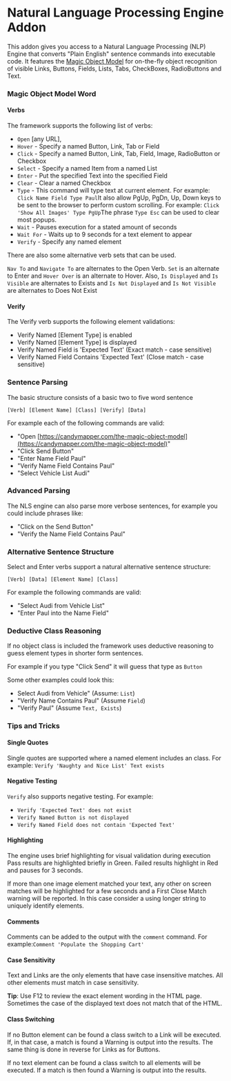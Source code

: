 # Natural Language Processing Engine Addon

This addon gives you access to a Natural Language Processing \(NLP\) Engine that converts "Plain English" sentence commands into executable code. It features the [Magic Object Model](https://candymapper.com/the-magic-object-model) for on-the-fly object recognition of visible Links, Buttons, Fields, Lists, Tabs, CheckBoxes, RadioButtons and Text.

### Magic Object Model Word

#### Verbs 

The framework supports the following list of verbs:

* `Open` \[any URL\], 
* `Hover` - Specify a named Button, Link, Tab or Field 
* `Click` - Specify a named Button, Link, Tab, Field, Image, RadioButton or Checkbox 
* `Select` - Specify a named Item from a named List 
* `Enter` -  Put the specified Text into the specified Field 
* `Clear` - Clear a named Checkbox 
* `Type` - This command will type text at current element.  For example: `Click Name Field Type Paul`It also allow PgUp, PgDn, Up, Down keys to be sent to the browser to perform custom scrolling. For example: `Click 'Show All Images' Type PgUp`The phrase `Type Esc` can be used to clear most popups.
* `Wait` - Pauses execution for a stated amount of seconds 
* `Wait For` - Waits up to 9 seconds for a text element to appear 
* `Verify` - Specify any named element

There are also some alternative verb sets that can be used.

`Nav To` and `Navigate To` are alternates to the Open Verb. `Set` is an alternate to Enter  and `Hover Over` is an alternate to Hover. Also, `Is Displayed` and `Is Visible` are alternates to Exists and `Is Not Displayed` and `Is Not Visible` are alternates to Does Not Exist

#### Verify

The Verify verb supports the following element validations:

* Verify Named \[Element Type\] is enabled 
* Verify Named \[Element Type\] is displayed 
* Verify Named Field is 'Expected Text' \(Exact match - case sensitive\) 
* Verify Named Field Contains 'Expected Text' \(Close match - case sensitive\)

### Sentence Parsing

The basic structure consists of a basic two to five word sentence

`[Verb] [Element Name] [Class] [Verify] [Data]`

For example each of the following commands are valid:

* "Open [https://candymapper.com/the-magic-object-model](https://candymapper.com/the-magic-object-model)" 
* "Click Send Button" 
* "Enter Name Field Paul" 
* "Verify Name Field Contains Paul"
*  "Select Vehicle List Audi"

### Advanced Parsing 

The NLS engine can also parse more verbose sentences, for example you could include phrases like:

* "Click on the Send Button" 
* "Verify the Name Field Contains Paul"

### Alternative Sentence Structure

Select and Enter verbs support a natural alternative sentence structure: 

`[Verb] [Data] [Element Name] [Class]`

For example the following commands are valid:

* "Select Audi from Vehicle List" 
* "Enter Paul into the Name Field"

### Deductive Class Reasoning

If no object class is included the framework uses deductive reasoning to guess element types in shorter form sentences.

For example if you type "Click Send"  it will guess that type as `Button` 

Some other examples could look this:

* Select Audi from Vehicle" \(Assume: `List`\) 
* "Verify Name Contains Paul" \(Assume `Field`\) 
* "Verify Paul" \(Assume `Text, Exists`\)

### Tips and Tricks

#### Single Quotes

 Single quotes are supported where a named element includes an class. For example: `Verify 'Naughty and Nice List' Text exists` 

#### Negative Testing

`Verify` also supports negative testing. For example: 

* `Verify 'Expected Text' does not exist` 
* `Verify Named Button is not displayed` 
* `Verify Named Field does not contain 'Expected Text'` 

#### Highlighting

The engine uses brief highlighting for visual validation during execution Pass results are highlighted briefly in Green. Failed results highlight in Red and pauses for 3 seconds.

If more than one image element matched your text, any other on screen matches will be highlighted for a few seconds and a First Close Match warning will be reported. In this case consider a using longer string to uniquely identify elements.

#### Comments

Comments can be added to the output with the `comment` command. For example:`Comment 'Populate the Shopping Cart'`

#### Case Sensitivity

Text and Links are the only elements that have case insensitive matches. All other elements must match in case sensitivity.

**Tip**: Use F12 to review the exact element wording in the HTML page. Sometimes the case of the displayed text does not match that of the HTML.

#### Class Switching

 If no Button element can be found a class switch to a Link will be executed. If, in that case, a match is found a Warning is output into the results. The same thing is done in reverse for Links as for Buttons.

If no text element can be found a class switch to all elements will be executed. If a match is then found a Warning is output into the results.

